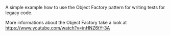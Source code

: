 A simple example how to use the Object Factory pattern for writing tests for legacy code.

More informations about the Object Factory take a look at https://www.youtube.com/watch?v=inHNZ6tY-3A

